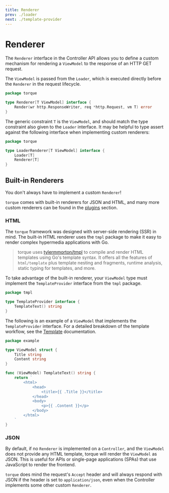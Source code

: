 ```yaml
---
title: Renderer
prev: ./loader
next: ./template-provider
---
```


# Renderer

The `Renderer` interface in the Controller API allows you to define a custom mechanism for rendering a `ViewModel` to the response of an HTTP GET request. 

The `ViewModel` is passed from the `Loader`, which is executed directly before the `Renderer` in the request lifecycle.

```go 
package torque

type Renderer[T ViewModel] interface {
    Render(wr http.ResponseWriter, req *http.Request, vm T) error
}
```

The generic constraint `T` is the `ViewModel`, and should match the type constraint also given to the `Loader` interface. It may be helpful to type assert against the following interface when implementing custom renderers:

```go
package torque

type LoaderRenderer[T ViewModel] interface {
	Loader[T]
	Renderer[T]
}
```

## Built-in Renderers

You don't always have to implement a custom `Renderer`!

`torque` comes with built-in renderers for JSON and HTML, and many more custom renderers can be found in the [plugins](/docs/plugins) section.

### HTML

The `torque` framework was designed with server-side rendering (SSR) in mind. The built-in HTML renderer uses the `tmpl` package to make it easy to render complex hypermedia applications with Go.

> torque uses [tylermmorton/tmpl](https://github.com/tylermmorton/tmpl) to compile and render HTML templates using Go's template syntax. It offers all the features of `html/template` plus template nesting and fragments, runtime analysis, static typing for templates, and more.

To take advantage of the built-in renderer, your `ViewModel` type must implement the `TemplateProvider` interface from the `tmpl` package.

```go
package tmpl

type TemplateProvider interface {
    TemplateText() string
}
```

The following is an example of a `ViewModel` that implements the `TemplateProvider` interface. For a detailed breakdown of the template workflow, see the [Template](/docs/template-provider) documentation.

```go
package example

type ViewModel struct {
    Title string
    Content string
}

func (ViewModel) TemplateText() string {
    return `
        <html>
            <head>
                <title>{{ .Title }}</title>
            </head>
            <body>
                <p>{{ .Content }}</p>
            </body>
        </html>
    `
}
```

### JSON

By default, if no `Renderer` is implemented on a `Controller`, and the `ViewModel` does not provide any HTML template, torque will render the `ViewModel` as JSON. This is useful for APIs or single-page applications (SPAs) that use JavaScript to render the frontend.

`torque` does mind the request's `Accept` header and will always respond with JSON if the header is set to `application/json`, even when the Controller implements some other custom `Renderer`.